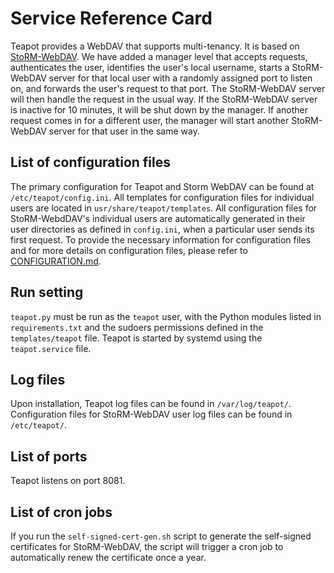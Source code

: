 # Service Reference Card

Teapot provides a WebDAV that supports multi-tenancy. It is based on
[StoRM-WebDAV](https://github.com/italiangrid/storm-webdav). We have added a
manager level that accepts requests, authenticates the user, identifies the
user's local username, starts a StoRM-WebDAV server for that local user with a
randomly assigned port to listen on, and forwards the user's request to that
port. The StoRM-WebDAV server will then handle the request in the usual way. If
the StoRM-WebDAV server is inactive for 10 minutes, it will be shut down by the
manager. If another request comes in for a different user, the manager will
start another StoRM-WebDAV server for that user in the same way.

## List of configuration files

The primary configuration for Teapot and Storm WebDAV can be found at
`/etc/teapot/config.ini`. All templates for configuration files for individual users
are located in `usr/share/teapot/templates`. All configuration files for
StoRM-WebdDAV's individual users are automatically generated in their user directories
as defined in `config.ini`, when a particular user sends its first request. To provide
the necessary information for configuration files and for more details on configuration
files, please refer to [CONFIGURATION.md](https://github.com/interTwin-eu/teapot/blob/main/CONFIGURATION.md).

## Run setting

`teapot.py` must be run as the `teapot` user, with the Python modules listed in
`requirements.txt` and the sudoers permissions defined in the `templates/teapot` file.
Teapot is started by systemd using the `teapot.service` file.

## Log files

Upon installation, Teapot log files can be found in `/var/log/teapot/`. Configuration
files for StoRM-WebDAV user log files can be found in `/etc/teapot/`.

## List of ports

Teapot listens on port 8081.

## List of cron jobs

If you run the `self-signed-cert-gen.sh` script to generate the self-signed
certificates for StoRM-WebDAV, the script will trigger a cron job to automatically
renew the certificate once a year.
